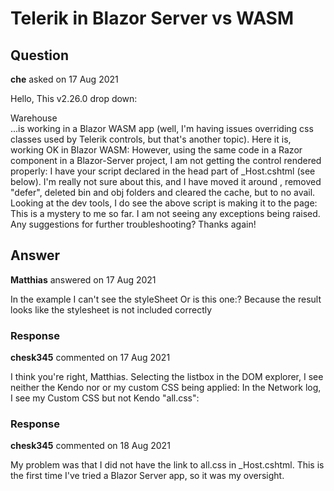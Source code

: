 # Telerik in Blazor Server vs WASM

## Question

**che** asked on 17 Aug 2021

Hello, This v2.26.0 drop down: <div class="flex-child"> <label for="warehouse" class="k-label k-form-label"> Warehouse </label> <TelerikDropDownList Data="@Warehouses" DefaultText="Select a Warehouse" Id="warehouse" TextField="WarehouseName" ValueField="WarehouseId" ValueChanged="@((int w)=> WarehouseSelected(w))" /> </div> ...is working in a Blazor WASM app (well, I'm having issues overriding css classes used by Telerik controls, but that's another topic). Here it is, working OK in Blazor WASM: However, using the same code in a Razor component in a Blazor-Server project, I am not getting the control rendered properly: I have your script declared in the head part of _Host.cshtml (see below). I'm really not sure about this, and I have moved it around , removed "defer", deleted bin and obj folders and cleared the cache, but to no avail. <head> <meta charset="utf-8" /> <meta name="viewport" content="width=device-width, initial-scale=1.0" /> <title> CalendarDemo.UI </title> <base href="~/" /> <link rel="stylesheet" href="css/bootstrap/bootstrap.min.css" /> <link href="css/site.css" rel="stylesheet" /> <link href="CalendarDemo.UI.styles.css" rel="stylesheet" /> <link href="css/CustomStyles.css" rel="stylesheet" /> <script src="_content/Telerik.UI.for.Blazor/js/telerik-blazor.js" defer> </script> </head> Looking at the dev tools, I do see the above script is making it to the page: This is a mystery to me so far. I am not seeing any exceptions being raised. Any suggestions for further troubleshooting? Thanks again!

## Answer

**Matthias** answered on 17 Aug 2021

In the example I can't see the styleSheet <link rel="stylesheet" href="_content/Telerik.UI.for.Blazor/css/kendo-theme-default/all.css" /> Or is this one:? <link href="css/CustomStyles.css" rel="stylesheet" /> Because the result looks like the stylesheet is not included correctly

### Response

**chesk345** commented on 17 Aug 2021

I think you're right, Matthias. Selecting the listbox in the DOM explorer, I see neither the Kendo nor or my custom CSS being applied: In the Network log, I see my Custom CSS but not Kendo "all.css":

### Response

**chesk345** commented on 18 Aug 2021

My problem was that I did not have the link to all.css in _Host.cshtml. This is the first time I've tried a Blazor Server app, so it was my oversight.
